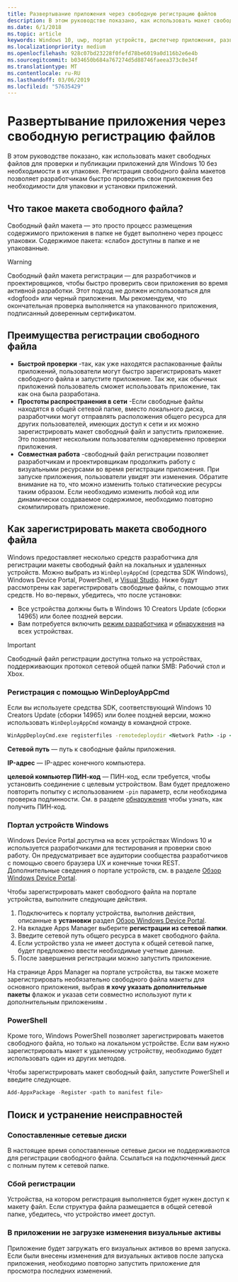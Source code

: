 ```yaml
---
title: Развертывание приложения через свободную регистрацию файлов
description: В этом руководстве показано, как использовать макет свободных файлов для проверки и публикации приложений для Windows 10 без необходимости в их упаковке.
ms.date: 6/1/2018
ms.topic: article
keywords: Windows 10, uwp, портал устройств, диспетчер приложения, развертывания, пакет sdk
ms.localizationpriority: medium
ms.openlocfilehash: 928c07bd23228f0fefd78be6019a0d116b2e6e4b
ms.sourcegitcommit: b034650b684a767274d5d88746faeea373c8e34f
ms.translationtype: MT
ms.contentlocale: ru-RU
ms.lasthandoff: 03/06/2019
ms.locfileid: "57635429"
---
```

# <a name="deploy-an-app-through-loose-file-registration"></a>Развертывание приложения через свободную регистрацию файлов 

В этом руководстве показано, как использовать макет свободных файлов для проверки и публикации приложений для Windows 10 без необходимости в их упаковке. Регистрация свободного файла макетов позволяет разработчикам быстро проверить свои приложения без необходимости для упаковки и установки приложений. 

## <a name="what-is-a-loose-file-layout"></a>Что такое макета свободного файла?

Свободный файл макета — это просто процесс размещения содержимого приложения в папке не будет выполнено через процесс упаковки. Содержимое пакета: «слабо» доступны в папке и не упакованные. 

> [!WARNING]
> Свободный файл макета регистрации — для разработчиков и проектировщиков, чтобы быстро проверить свои приложения во время активной разработки. Этот подход не должен использоваться для «dogfood» или черный приложения. Мы рекомендуем, что окончательная проверка выполняется на упакованного приложения, подписанный доверенным сертификатом. 

## <a name="advantages-of-loose-file-registration"></a>Преимущества регистрации свободного файла

- **Быстрой проверки** -так, как уже находятся распакованные файлы приложений, пользователи могут быстро зарегистрировать макет свободного файла и запустите приложение. Так же, как обычных приложений пользователь сможет использовать приложение, так как она была разработана. 
- **Простоты распространения в сети** -Если свободные файлы находятся в общей сетевой папке, вместо локального диска, разработчики могут отправлять расположения общего ресурса для других пользователей, имеющих доступ к сети и их можно зарегистрировать макет свободный файл и запустить приложение. Это позволяет нескольким пользователям одновременно проверки приложения. 
- **Совместная работа** -свободный файл регистрации позволяет разработчикам и проектировщикам продолжить работу с визуальными ресурсами во время регистрации приложения. При запуске приложения, пользователи увидят эти изменения. Обратите внимание на то, что можно изменить только статические ресурсы таким образом. Если необходимо изменить любой код или динамически создаваемое содержимое, необходимо повторно скомпилировать приложение.

## <a name="how-to-register-a-loose-file-layout"></a>Как зарегистрировать макета свободного файла

Windows предоставляет несколько средств разработчика для регистрации макеты свободный файл на локальных и удаленных устройств. Можно выбрать из `WinDeployAppCmd` (средства SDK Windows), Windows Device Portal, PowerShell, и [Visual Studio](https://docs.microsoft.com/windows/uwp/debug-test-perf/deploying-and-debugging-uwp-apps#register-layout-from-network). Ниже будут рассмотрены как зарегистрировать свободные файлы, с помощью этих средств. Но во-первых, убедитесь, что после установки:

- Все устройства должны быть в Windows 10 Creators Update (сборки 14965) или более поздней версии.
- Вам потребуется включить [режим разработчика](https://msdn.microsoft.com/windows/uwp/get-started/enable-your-device-for-development) и [обнаружения](https://docs.microsoft.com/en-us/windows/uwp/get-started/enable-your-device-for-development#device-discovery) на всех устройствах.

> [!IMPORTANT]
> Свободный файл регистрации доступна только на устройствах, поддерживающих протокол сетевой общей папки SMB: Рабочий стол и Xbox. 

### <a name="register-with-windeployappcmd"></a>Регистрация с помощью WinDeployAppCmd

Если вы используете средства SDK, соответствующий Windows 10 Creators Update (сборки 14965) или более поздней версии, можно использовать `WinDeployAppCmd` команду в командной строке.

```cmd
WinAppDeployCmd.exe registerfiles -remotedeploydir <Network Path> -ip <IP Address> -pin <target machine PIN>
```

**Сетевой путь** — путь к свободные файлы приложения.

**IP-адрес** — IP-адрес конечного компьютера.

**целевой компьютер ПИН-код** — ПИН-код, если требуется, чтобы установить соединение с целевым устройством. Вам будет предложено повторить попытку с использованием `-pin` параметр, если необходима проверка подлинности. См. в разделе [обнаружения](https://docs.microsoft.com/windows/uwp/get-started/enable-your-device-for-development#device-discovery) чтобы узнать, как получить ПИН-код.

### <a name="windows-device-portal"></a>Портал устройств Windows

Windows Device Portal доступна на всех устройствах Windows 10 и используется разработчиками для тестирования и проверки свою работу. Он предусматривает все аудитории сообщества разработчиков с помощью своего браузера UX и конечные точки REST. Дополнительные сведения о портале устройств, см. в разделе [Обзор Windows Device Portal](device-portal.md).

Чтобы зарегистрировать макет свободного файла на портале устройства, выполните следующие действия.

1. Подключитесь к порталу устройства, выполнив действия, описанные в **установки** раздел [Обзор Windows Device Portal](device-portal.md).
1. На вкладке Apps Manager выберите **регистрации из сетевой папки**.
1. Введите сетевой путь общего ресурса в макет свободного файла. 
1. Если устройство узла не имеет доступа к общей сетевой папке, будет предложено ввести необходимые учетные данные.
1. После завершения регистрации можно запустить приложение.

На странице Apps Manager на портале устройства, вы также можете зарегистрировать необязательно свободного файла макеты для основного приложения, выбрав **я хочу указать дополнительные пакеты** флажок и указав сети совместно используют пути к дополнительным приложениям . 

### <a name="powershell"></a>PowerShell 

Кроме того, Windows PowerShell позволяет зарегистрировать макетов свободного файла, но только на локальном устройстве. Если вам нужно зарегистрировать макет к удаленному устройству, необходимо будет использовать один из других методов. 

Чтобы зарегистрировать макет свободный файл, запустите PowerShell и введите следующее.

```PowerShell
Add-AppxPackage -Register <path to manifest file>
```

## <a name="troubleshooting"></a>Поиск и устранение неисправностей

### <a name="mapped-network-drives"></a>Сопоставленные сетевые диски
В настоящее время сопоставленные сетевые диски не поддерживаются для регистрации свободного файла. Ссылаться на подключенный диск с полным путем к сетевой папке.

### <a name="registration-failure"></a>Сбой регистрации
Устройства, на котором регистрация выполняется будет нужен доступ к макету файл. Если структура файла размещается в общей сетевой папке, убедитесь, что устройство имеет доступ. 

### <a name="modifications-to-visual-assets-arent-being-loaded-in-the-app"></a>В приложении не загрузке изменения визуальные активы 
Приложение будет загружать его визуальных активов во время запуска. Если были внесены изменения для визуальных активов после запуска приложения, необходимо повторно запустить приложение для просмотра последних изменений.